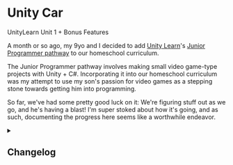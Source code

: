 # Unity Car
 UnityLearn Unit 1 + Bonus Features

 A month or so ago, my 9yo and I decided to add [Unity Learn](https://learn.unity.com/)'s [Junior Programmer pathway](https://learn.unity.com/pathway/junior-programmer) to our homeschool curriculum.
 
 The Junior Programmer pathway involves making small video game-type projects with Unity + C#. Incorporating it into our homeschool curriculum was my attempt to use my son's passion for video games as a stepping stone towards getting him into programming.

 So far, we've had some pretty good luck on it: We're figuring stuff out as we go, and he's having a blast! I'm super stoked about how it's going, and as such, documenting the progress here seems like a worthwhile endeavor.

<details>
 <summary><h2>Changelog</h2></summary>
    <h3>12 Jul 2022</h3>
    <ol>
        <li><p>Added a first-person / third-person camera toggle using a Boolean value + keypress tracker.</p>
        <p><b>Note:</b> This is different than <a href = "https://learn.unity.com/tutorial/bonus-features-1-share-your-work#60901c73edbc2a002136af93">what Unity Learn proposes</a>, which is to have two cameras with a toggle-able enabler.</p></li>
    </ol>
    <h3>1 Jul 2022</h3>
    <ol>
        <li>Today, we finalized the <a href = "https://learn.unity.com/tutorial/bonus-features-1-share-your-work#60901c59edbc2a002136af8e">oncoming traffic</a> part of Bonus exercises.</li>
    </ol>
    <h3>30 Jun 2022</h3>
    <ol>
        <li>Initial upload. I had to do some research online about how to use <code>.gitignore</code> to make this massive directory archivable, and so far, it seems to have worked! ::fistpump::</li>
    </ol>
 </details>

